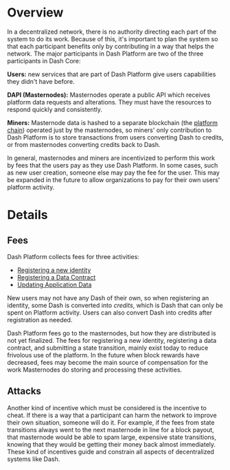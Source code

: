 # Overview

In a decentralized network, there is no authority directing each part of the system to do its work. Because of this, it's important to plan the system so that each participant benefits only by contributing in a way that helps the network. The major participants in Dash Platform are two of the three participants in Dash Core:

**Users:** new services that are part of Dash Platform give users capabilities they didn't have before.

**DAPI (Masternodes):** Masternodes operate a public API which receives platform data requests and alterations. They must have the resources to respond quickly and consistently.

**Miners:** Masternode data is hashed to a separate blockchain (the [platform chain](../explanations/drive-platform-chain.md)) operated just by the masternodes, so miners' only contribution to Dash Platform is to store transactions from users converting Dash to credits, or from masternodes converting credits back to Dash.

In general, masternodes and miners are incentivized to perform this work by fees that the users pay as they use Dash Platform. In some cases, such as new user creation, someone else may pay the fee for the user. This may be expanded in the future to allow organizations to pay for their own users' platform activity.

# Details

## Fees

Dash Platform collects fees for three activities:

* [Registering a new identity](../tutorials/identities-and-names/register-an-identity.md)
* [Registering a Data Contract](../tutorials/contracts-and-documents/register-a-data-contract.md)
* [Updating Application Data](tutorial-submit-a-state-transition)

New users may not have any Dash of their own, so when registering an identity, some Dash is converted into _credits_, which is Dash that can only be spent on Platform activity. Users can also convert Dash into credits after registration as needed.

Dash Platform fees go to the masternodes, but how they are distributed is not yet finalized. The fees for registering a new identity, registering a data contract, and submitting a state transition, mainly exist today to reduce frivolous use of the platform. In the future when block rewards have decreased, fees may become the main source of compensation for the work Masternodes do storing and processing these activities.

## Attacks

Another kind of incentive which must be considered is the incentive to cheat. If there is a way that a participant can harm the network to improve their own situation, someone will do it. For example, if the fees from state transitions always went to the next masternode in line for a block payout, that masternode would be able to spam large, expensive state transitions, knowing that they would be getting their money back almost immediately. These kind of incentives guide and constrain all aspects of decentralized systems like Dash.